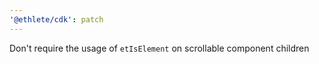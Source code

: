 ```yaml
---
'@ethlete/cdk': patch
---
```


Don't require the usage of `etIsElement` on scrollable component children
